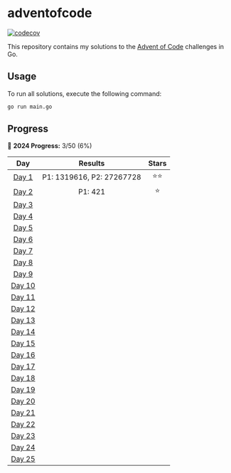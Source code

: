 # adventofcode

[![codecov](https://codecov.io/gh/alesr/adventofcode/graph/badge.svg?token=8Xq14mM4Al)](https://codecov.io/gh/alesr/adventofcode)

This repository contains my solutions to the [Advent of Code](https://adventofcode.com/) challenges in Go.

## Usage

To run all solutions, execute the following command:

```bash
go run main.go
```

## Progress

<!-- AOC PROGRESS START -->
🎄 **2024 Progress:** 3/50 (6%)

| Day | Results | Stars |
|:---:|:-------:|:-----:|
| [Day 1](aoc24/day1) | P1: 1319616, P2: 27267728 | ⭐⭐ |
| [Day 2](aoc24/day2) | P1: 421 | ⭐ |
| [Day 3](aoc24/day3) | | |
| [Day 4](aoc24/day4) | | |
| [Day 5](aoc24/day5) | | |
| [Day 6](aoc24/day6) | | |
| [Day 7](aoc24/day7) | | |
| [Day 8](aoc24/day8) | | |
| [Day 9](aoc24/day9) | | |
| [Day 10](aoc24/day10) | | |
| [Day 11](aoc24/day11) | | |
| [Day 12](aoc24/day12) | | |
| [Day 13](aoc24/day13) | | |
| [Day 14](aoc24/day14) | | |
| [Day 15](aoc24/day15) | | |
| [Day 16](aoc24/day16) | | |
| [Day 17](aoc24/day17) | | |
| [Day 18](aoc24/day18) | | |
| [Day 19](aoc24/day19) | | |
| [Day 20](aoc24/day20) | | |
| [Day 21](aoc24/day21) | | |
| [Day 22](aoc24/day22) | | |
| [Day 23](aoc24/day23) | | |
| [Day 24](aoc24/day24) | | |
| [Day 25](aoc24/day25) | | |
<!-- AOC PROGRESS END -->
